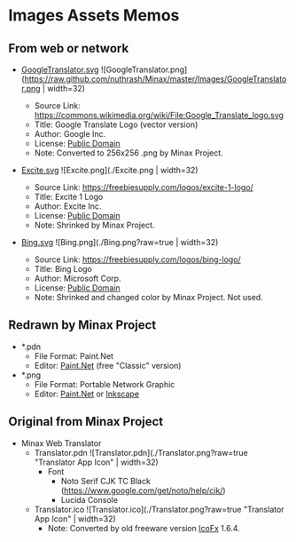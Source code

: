 ﻿# Images Assets Memos

## From web or network
- [GoogleTranslator.svg](https://github.com/nuthrash/Minax/raw/master/Assets/Images/GoogleTranslator.svg) ![GoogleTranslator.png](https://raw.github.com/nuthrash/Minax/master/Images/GoogleTranslator.png | width=32)
  - Source Link: https://commons.wikimedia.org/wiki/File:Google_Translate_logo.svg
  - Title: Google Translate Logo (vector version)
  - Author: Google Inc.
  - License: [Public Domain](https://en.wikipedia.org/wiki/Wikipedia:Public_domain)
  - Note: Converted to 256x256 .png by Minax Project.

- [Excite.svg](./Excite.svg) ![Excite.png](./Excite.png | width=32)
  - Source Link: https://freebiesupply.com/logos/excite-1-logo/
  - Title: Excite 1 Logo
  - Author: Excite Inc.
  - License: [Public Domain](https://en.wikipedia.org/wiki/Wikipedia:Public_domain)
  - Note: Shrinked by Minax Project.
- [Bing.svg](./Bing.svg) ![Bing.png](./Bing.png?raw=true | width=32)
  - Source Link: https://freebiesupply.com/logos/bing-logo/
  - Title: Bing Logo
  - Author: Microsoft Corp.
  - License: [Public Domain](https://en.wikipedia.org/wiki/Wikipedia:Public_domain)
  - Note: Shrinked and changed color by Minax Project. Not used.

## Redrawn by Minax Project
- *.pdn
  - File Format: Paint.Net
  - Editor: [Paint.Net](https://www.getpaint.net/) (free "Classic" version)
- *.png
  - File Format: Portable Network Graphic
  - Editor: [Paint.Net](https://www.getpaint.net/) or [Inkscape](https://www.inkscape.org)

## Original from Minax Project
- Minax Web Translator
  - Translator.pdn ![Translator.pdn](./Translator.png?raw=true "Translator App Icon" | width=32)
    - Font
      - Noto Serif CJK TC Black (https://www.google.com/get/noto/help/cjk/)
      - Lucida Console
  - Translator.ico ![Translator.ico](./Translator.png?raw=true "Translator App Icon" | width=32)
    - Note: Converted by old freeware version [IcoFx](https://icofx.ro/) 1.6.4.